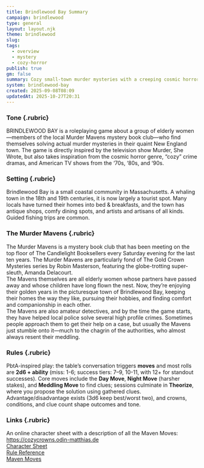 ```yaml
---
title: Brindlewood Bay Summary
campaign: brindlewood
type: general
layout: layout.njk
theme: brindlewood
slug:
tags:
  - overview
  - mystery
  - cozy-horror
publish: true
gm: false
summary: Cozy small-town murder mysteries with a creeping cosmic horror undercurrent.
system: brindlewood-bay
created: 2025-09-08T08:09
updatedAt: 2025-10-27T20:31
---
```


### Tone {.rubric}
BRINDLEWOOD BAY is a roleplaying game about a group of elderly women—members of the local Murder Mavens mystery book club—who find themselves solving actual murder mysteries in their quaint New England town. The game is directly inspired by the television show Murder, She Wrote, but also takes inspiration from the cosmic horror genre, “cozy” crime dramas, and American TV shows from the ‘70s, ‘80s, and ‘90s.

### Setting {.rubric}
Brindlewood Bay is a small coastal community in Massachusetts. A whaling town in the 18th and 19th centuries, it is now largely a tourist spot. Many locals have turned their homes into bed & breakfasts, and the town has antique shops, comfy dining spots, and artists and artisans of all kinds. Guided fishing trips are common.

### The Murder Mavens {.rubric}
The Murder Mavens is a mystery book club that has been meeting on the top floor of The Candlelight Booksellers every Saturday evening for the last ten years. The Murder Mavens are particularly fond of The Gold Crown Mysteries series by Robin Masterson, featuring the globe-trotting super-sleuth, Amanda Delacourt.  
The Mavens themselves are all elderly women whose partners have passed away and whose children have long flown the nest. Now, they’re enjoying their golden years in the picturesque town of Brindlewood Bay, keeping their homes the way they like, pursuing their hobbies, and finding comfort and companionship in each other.  
The Mavens are also amateur detectives, and by the time the game starts, they have helped local police solve several high profile crimes. Sometimes people approach them to get their help on a case, but usually the Mavens just stumble onto it—much to the chagrin of the authorities, who almost always resent their meddling.

### Rules {.rubric}
PbtA-inspired play: the table’s conversation triggers **moves** and most rolls are **2d6 + ability** (miss: 1-6; success tiers: 7–9, 10-11, with 12+ for standout successes). Core moves include the **Day Move**, **Night Move** (harsher stakes), and **Meddling Move** to find clues; sessions culminate in **Theorize**, where you propose the solution using gathered clues. Advantage/disadvantage exists (3d6 keep best/worst two), and crowns, conditions, and clue count shape outcomes and tone.

### Links {.rubric}
An online character sheet with a description of all the Maven Moves:
https://cozycrowns.odin-matthias.de  
[Character Sheet](/assets/pdfs/Brindlewood_Bay_character_sheet.pdf)  
[Rule Reference](/assets/pdfs/Brindlewood_Bay_reference.pdf)  
[Maven Moves](/assets/pdfs/maven_moves.pdf)  